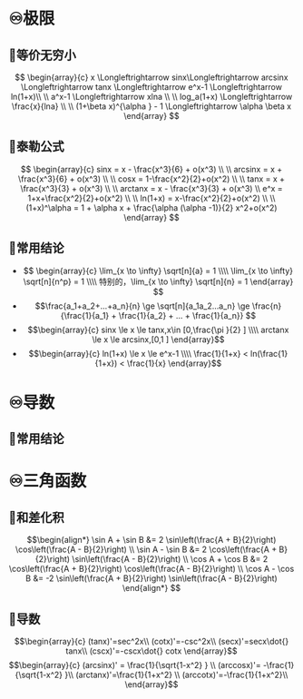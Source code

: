# ♾️极限
## 💫等价无穷小
$$
\begin{array}{c}
x \Longleftrightarrow sinx\Longleftrightarrow arcsinx \Longleftrightarrow tanx \Longleftrightarrow e^x-1 \Longleftrightarrow ln(1+x)\\ \\
a^x-1 \Longleftrightarrow xlna \\ \\
log_a(1+x) \Longleftrightarrow \frac{x}{lna} \\ \\
(1+\beta x)^{\alpha } - 1 \Longleftrightarrow \alpha \beta x
\end{array}
$$

## 💫泰勒公式
 $$
 \begin{array}{c}
sinx = x - \frac{x^3}{6} + o(x^3)  \\ \\
arcsinx = x + \frac{x^3}{6} + o(x^3) \\ \\
cosx = 1-\frac{x^2}{2}+o(x^2) \\ \\
tanx = x + \frac{x^3}{3} + o(x^3) \\ \\
arctanx = x - \frac{x^3}{3} + o(x^3) \\
e^x = 1+x+\frac{x^2}{2}+o(x^2) \\ \\
ln(1+x) = x-\frac{x^2}{2}+o(x^2) \\ \\
(1+x)^\alpha = 1 + \alpha x + \frac{\alpha (\alpha -1)}{2} x^2+o(x^2)
\end{array}
$$

## 💫常用结论
- $$
\begin{array}{c}
\lim_{x \to \infty} \sqrt[n]{a} = 1 \\\\
\lim_{x \to \infty} \sqrt[n]{n^p} = 1 \\\\
特别的，\lim_{x \to \infty} \sqrt[n]{n} = 1
\end{array}
$$
- $$\frac{a_1+a_2+...+a_n}{n} \ge \sqrt[n]{a_1a_2...a_n} \ge \frac{n}{\frac{1}{a_1} + \frac{1}{a_2} + ... + \frac{1}{a_n}} $$
- $$\begin{array}{c}
sinx \le x \le tanx,x\in [0,\frac{\pi }{2} ] \\\\
arctanx \le x \le arcsinx,[0,1 ] 
\end{array}$$
- $$\begin{array}{c}
ln(1+x) \le x \le e^x-1 \\\\
\frac{1}{1+x} < ln(\frac{1}{1+x}) < \frac{1}{x} 
\end{array}$$
# ♾️导数
## 💫常用结论


# ♾️三角函数
## 💫和差化积
$$\begin{align*}
\sin A + \sin B &= 2 \sin\left(\frac{A + B}{2}\right) \cos\left(\frac{A - B}{2}\right) \\
\sin A - \sin B &= 2 \cos\left(\frac{A + B}{2}\right) \sin\left(\frac{A - B}{2}\right) \\
\cos A + \cos B &= 2 \cos\left(\frac{A + B}{2}\right) \cos\left(\frac{A - B}{2}\right) \\
\cos A - \cos B &= -2 \sin\left(\frac{A + B}{2}\right) \sin\left(\frac{A - B}{2}\right)
\end{align*}
$$
## 💫导数
$$\begin{array}{c}
(tanx)'=sec^2x\\
(cotx)'=-csc^2x\\
(secx)'=secx\dot{} tanx\\
(cscx)'=-cscx\dot{} cotx
\end{array}$$
$$\begin{array}{c}
(arcsinx)' = \frac{1}{\sqrt{1-x^2} } \\
(arccosx)'= -\frac{1}{\sqrt{1-x^2} }\\
(arctanx)'=\frac{1}{1+x^2} \\
(arccotx)'=-\frac{1}{1+x^2}\\
\end{array}$$
